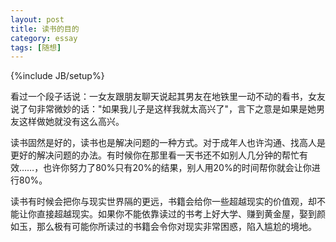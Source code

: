 ```yaml
--- 
layout: post
title: 读书的目的
category: essay
tags: [随想]
--- 
```

{%include JB/setup%}

看过一个段子话说：一女友跟朋友聊天说起其男友在地铁里一动不动的看书，女友说了句非常微妙的话："如果我儿子是这样我就太高兴了"，言下之意是如果是她男友这样做她就没有这么高兴。 

读书固然是好的，读书也是解决问题的一种方式。对于成年人也许沟通、找高人是更好的解决问题的办法。有时候你在那里看一天书还不如别人几分钟的帮忙有效……，也许你努力了80%只有20%的结果，别人用20%的时间帮你就会让你进行80%。

读书有时候会把你与现实世界隔的更远，书籍会给你一些超越现实的价值观，却不能让你直接超越现实。如果你不能依靠读过的书考上好大学、赚到黄金屋，娶到颜如玉，那么极有可能你所读过的书籍会令你对现实非常困惑，陷入尴尬的境地。
